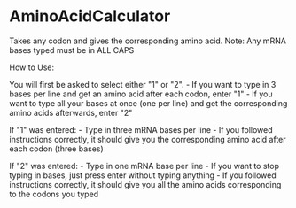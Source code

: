 # AminoAcidCalculator
Takes any codon and gives the corresponding amino acid.
Note: Any mRNA bases typed must be in ALL CAPS

How to Use:

  You will first be asked to select either "1" or "2".
    - If you want to type in 3 bases per line and get an amino acid after each codon, enter "1"
    - If you want to type all your bases at once (one per line) and get the corresponding amino acids afterwards, enter "2"

  If "1" was entered:
    - Type in three mRNA bases per line
    - If you followed instructions correctly, it should give you the corresponding amino acid after each codon (three bases)
  
  If "2" was entered:
    - Type in one mRNA base per line
    - If you want to stop typing in bases, just press enter without typing anything
    - If you followed instructions correctly, it should give you all the amino acids corresponding to the codons you typed


